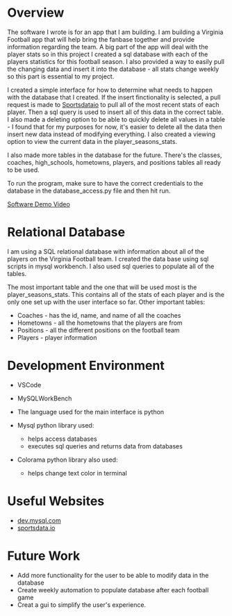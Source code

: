 # Overview

The software I wrote is for an app that I am building. I am building a Virginia Football app that will help bring the fanbase together and provide information regarding the team.
A big part of the app will deal with the player stats so in this project I created a sql database with each of the players statistics for this football season. I also provided a way to 
easily pull the changing data and insert it into the database - all stats change weekly so this part is essential to my project. 

I created a simple interface for how to determine what needs to happen with the database that I created. If the insert finctionality is selected, a pull request is made to [Sportsdataio](https://sportsdata.io/developers/api-documentation/ncaa-football#/sports-data) to pull all of the most recent stats of each player. Then a sql query is used to insert all of this data in the correct table. 
I also made a deleting option to be able to quickly delete all values in a table - I found that for my purposes for now, it's easier to delete all the data then insert new data instead of modifying everything. I also created a viewing option to view the current data in the player_seasons_stats.

I also made more tables in the database for the future. There's the classes, coaches, high_schools, hometowns, players, and positions tables all ready to be used. 

To run the program, make sure to have the correct credentials to the database in the database_access.py file and then hit run. 


[Software Demo Video](https://www.youtube.com/watch?v=3I8GYw0fVls)

# Relational Database

I am using a SQL relational database with information about all of the players on the Virginia Football team. I created the 
data base using sql scripts in mysql workbench. I also used sql queries to populate all of the tables. 

The most important table and the one that will be used most is the player_seasons_stats. This contains all of the stats of each player and is the only one set up with the user interface so far. 
Other important tables:
* Coaches - has the id, name, and name of all the coaches
* Hometowns - all the hometowns that the players are from
* Positions - all the different positions on the football team
* Players - player information
  
# Development Environment

* VSCode
* MySQLWorkBench
  
* The language used for the main interface is python
* Mysql python library used: 
    * helps access databases
    * executes sql queries and returns data from databases
* Colorama python library also used:
    * helps change text color in terminal 
  

# Useful Websites

* [dev.mysql.com](https://dev.mysql.com/doc/connector-python/en/connector-python-introduction.html)
* [sportsdata.io](https://sportsdata.io/members/subscriptions)

# Future Work

* Add more functionality for the user to be able to modify data in the database
* Create weekly automation to populate database after each football game
* Creat a gui to simplify the user's experience. 